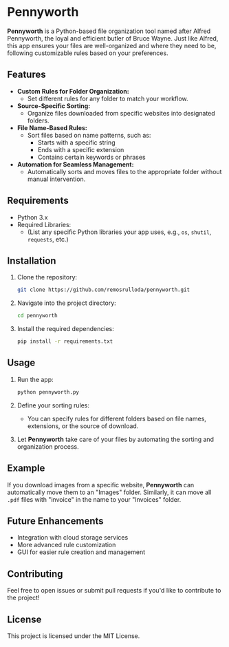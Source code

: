 
# Pennyworth

**Pennyworth** is a Python-based file organization tool named after Alfred Pennyworth, the loyal and efficient butler of Bruce Wayne. Just like Alfred, this app ensures your files are well-organized and where they need to be, following customizable rules based on your preferences.

## Features

- **Custom Rules for Folder Organization:** 
  - Set different rules for any folder to match your workflow.
- **Source-Specific Sorting:**
  - Organize files downloaded from specific websites into designated folders.
- **File Name-Based Rules:**
  - Sort files based on name patterns, such as:
    - Starts with a specific string
    - Ends with a specific extension
    - Contains certain keywords or phrases
- **Automation for Seamless Management:**
  - Automatically sorts and moves files to the appropriate folder without manual intervention.

## Requirements

- Python 3.x
- Required Libraries:
  - (List any specific Python libraries your app uses, e.g., `os`, `shutil`, `requests`, etc.)

## Installation

1. Clone the repository:

    ```bash
    git clone https://github.com/remosrulloda/pennyworth.git
    ```

2. Navigate into the project directory:

    ```bash
    cd pennyworth
    ```

3. Install the required dependencies:

    ```bash
    pip install -r requirements.txt
    ```

## Usage

1. Run the app:

    ```bash
    python pennyworth.py
    ```

2. Define your sorting rules:
   - You can specify rules for different folders based on file names, extensions, or the source of download.
   
3. Let **Pennyworth** take care of your files by automating the sorting and organization process.

## Example

If you download images from a specific website, **Pennyworth** can automatically move them to an "Images" folder. Similarly, it can move all `.pdf` files with "invoice" in the name to your "Invoices" folder.

## Future Enhancements

- Integration with cloud storage services
- More advanced rule customization
- GUI for easier rule creation and management

## Contributing

Feel free to open issues or submit pull requests if you'd like to contribute to the project!

## License

This project is licensed under the MIT License.